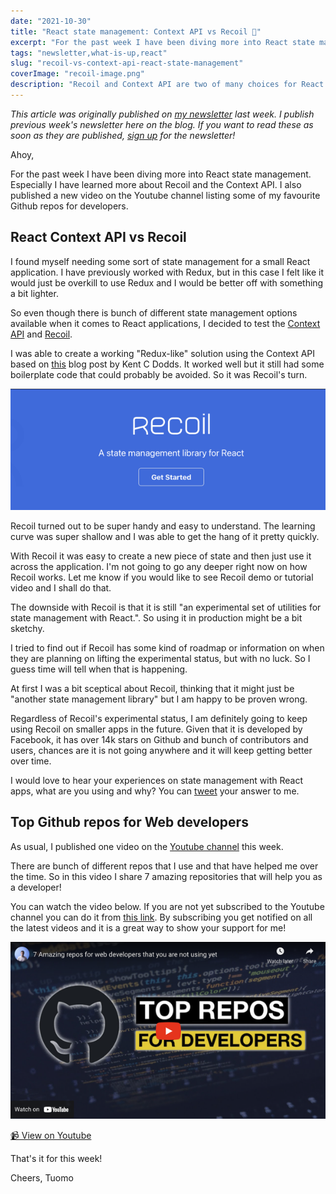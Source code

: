 ```yaml
---
date: "2021-10-30"
title: "React state management: Context API vs Recoil 🎯"
excerpt: "For the past week I have been diving more into React state management. Especially I have learned more about Recoil and the Context API. I also published a new video on the Youtube channel listing some of my favourite Github repos for developers."
tags: "newsletter,what-is-up,react"
slug: "recoil-vs-context-api-react-state-management"
coverImage: "recoil-image.png"
description: "Recoil and Context API are two of many choices for React state management. Here is what I learned about them."
---
```


_This article was originally published on [my newsletter](/newsletter) last week. I publish previous week's newsletter here on the blog. If you want to read these as soon as they are published, [sign up](/newsletter) for the newsletter!_

Ahoy,

For the past week I have been diving more into React state management. Especially I have learned more about Recoil and the Context API. I also published a new video on the Youtube channel listing some of my favourite Github repos for developers.

## React Context API vs Recoil

I found myself needing some sort of state management for a small React application. I have previously worked with Redux, but in this case I felt like it would just be overkill to use Redux and I would be better off with something a bit lighter.

So even though there is bunch of different state management options available when it comes to React applications, I decided to test the [Context API](https://reactjs.org/docs/context.html) and [Recoil](https://github.com/facebookexperimental/Recoil).

I was able to create a working "Redux-like" solution using the Context API based on [this](https://kentcdodds.com/blog/how-to-use-react-context-effectively) blog post by Kent C Dodds. It worked well but it still had some boilerplate code that could probably be avoided. So it was Recoil's turn.

![Recoil](./images/recoil-image.png)

Recoil turned out to be super handy and easy to understand. The learning curve was super shallow and I was able to get the hang of it pretty quickly.

With Recoil it was easy to create a new piece of state and then just use it across the application. I'm not going to go any deeper right now on how Recoil works. Let me know if you would like to see Recoil demo or tutorial video and I shall do that.

The downside with Recoil is that it is still "an experimental set of utilities for state management with React.". So using it in production might be a bit sketchy.

I tried to find out if Recoil has some kind of roadmap or information on when they are planning on lifting the experimental status, but with no luck. So I guess time will tell when that is happening.

At first I was a bit sceptical about Recoil, thinking that it might just be "another state management library" but I am happy to be proven wrong.

Regardless of Recoil's experimental status, I am definitely going to keep using Recoil on smaller apps in the future. Given that it is developed by Facebook, it has over 14k stars on Github and bunch of contributors and users, chances are it is not going anywhere and it will keep getting better over time.

I would love to hear your experiences on state management with React apps, what are you using and why? You can [tweet](https://www.twitter.com/tumee) your answer to me.

## Top Github repos for Web developers

As usual, I published one video on the [Youtube channel](https://www.youtube.com/tuomokankaanpaa) this week.

There are bunch of different repos that I use and that have helped me over the time. So in this video I share 7 amazing repositories that will help you as a developer!

You can watch the video below. If you are not yet subscribed to the Youtube channel you can do it from [this link](https://www.youtube.com/channel/UC34UXFLKqdW3cpk5CBu2Siw?sub_confirmation=1). By subscribing you get notified on all the latest videos and it is a great way to show your support for me!

[
![7 Amazing repos for web developers that you are not using yet](./images/7-repos-yt-controls.png)
](https://www.youtube.com/watch?v=UAzWXI_tJyg)

[📹 View on Youtube](https://www.youtube.com/watch?v=UAzWXI_tJyg)

That's it for this week!

Cheers,
Tuomo
